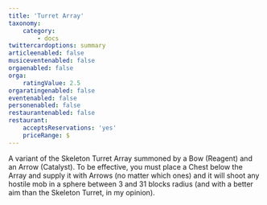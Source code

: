 ```yaml
---
title: 'Turret Array'
taxonomy:
    category:
        - docs
twittercardoptions: summary
articleenabled: false
musiceventenabled: false
orgaenabled: false
orga:
    ratingValue: 2.5
orgaratingenabled: false
eventenabled: false
personenabled: false
restaurantenabled: false
restaurant:
    acceptsReservations: 'yes'
    priceRange: $
---
```


A variant of the Skeleton Turret Array summoned by a Bow (Reagent) and an Arrow (Catalyst). To be effective, you must place a Chest below the Array and supply it with Arrows (no matter which ones) and it will shoot any hostile mob in a sphere between 3 and 31 blocks radius (and with a better aim than the Skeleton Turret, in my opinion).
